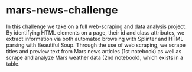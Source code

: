 # mars-news-challenge

In this challenge we take on a full web-scraping and data analysis project. By identifying HTML elements on a page, their id and class attributes, we extract information via both automated browsing with Splinter and HTML parsing with Beautiful Soup. Through the use of web scraping, we scrape titles and preview text from Mars news articles (1st notebook) as well as scrape and analyze Mars weather data (2nd notebook), which exists in a table.

